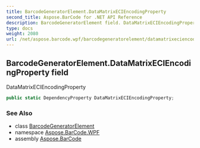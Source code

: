 ```yaml
---
title: BarcodeGeneratorElement.DataMatrixECIEncodingProperty
second_title: Aspose.BarCode for .NET API Reference
description: BarcodeGeneratorElement field. DataMatrixECIEncodingProperty
type: docs
weight: 2080
url: /net/aspose.barcode.wpf/barcodegeneratorelement/datamatrixeciencodingproperty/
---
```

## BarcodeGeneratorElement.DataMatrixECIEncodingProperty field

DataMatrixECIEncodingProperty

```csharp
public static DependencyProperty DataMatrixECIEncodingProperty;
```

### See Also

* class [BarcodeGeneratorElement](../)
* namespace [Aspose.BarCode.WPF](../../barcodegeneratorelement/)
* assembly [Aspose.BarCode](../../../)


